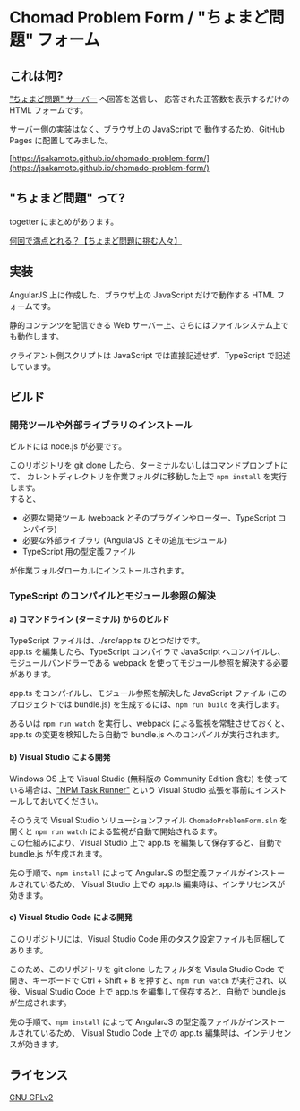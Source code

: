 # Chomad Problem Form / "ちょまど問題" フォーム

## これは何?

["ちょまど問題" サーバー](https://chomado-problem-server.azurewebsites.net/)
へ回答を送信し、 応答された正答数を表示するだけの HTML フォームです。

サーバー側の実装はなく、ブラウザ上の JavaScript で 動作するため、GitHub Pages に配置してみました。

[https://jsakamoto.github.io/chomado-problem-form/](https://jsakamoto.github.io/chomado-problem-form/)

## "ちょまど問題" って?

togetter にまとめがあります。

[何回で満点とれる？【ちょまど問題に挑む人々】](http://togetter.com/li/682030)

## 実装

AngularJS 上に作成した、ブラウザ上の JavaScript だけで動作する HTML フォームです。

静的コンテンツを配信できる Web サーバー上、さらにはファイルシステム上でも動作します。

クライアント側スクリプトは JavaScript では直接記述せず、TypeScript で記述しています。

## ビルド

### 開発ツールや外部ライブラリのインストール

ビルドには node.js が必要です。

このリポジトリを git clone したら、ターミナルないしはコマンドプロンプトにて、
カレントディレクトリを作業フォルダに移動した上で ```npm install``` を実行します。  
すると、

- 必要な開発ツール (webpack とそのプラグインやローダー、TypeScript コンパイラ) 
- 必要な外部ライブラリ (AngularJS とその追加モジュール)
- TypeScript 用の型定義ファイル

が作業フォルダローカルにインストールされます。

### TypeScript のコンパイルとモジュール参照の解決

#### a) コマンドライン (ターミナル) からのビルド

TypeScript ファイルは、./src/app.ts ひとつだけです。  
app.ts を編集したら、TypeScript コンパイラで JavaScript へコンパイルし、モジュールバンドラーである webpack を使ってモジュール参照を解決する必要があります。

app.ts をコンパイルし、モジュール参照を解決した JavaScript ファイル (このプロジェクトでは bundle.js) を生成するには、`npm run build` を実行します。

あるいは `npm run watch` を実行し、webpack による監視を常駐させておくと、
app.ts の変更を検知したら自動で bundle.js へのコンパイルが実行されます。

#### b) Visual Studio による開発

Windows OS 上で Visual Studio (無料版の Community Edition 含む) を使っている場合は、["NPM Task Runner"](https://marketplace.visualstudio.com/items?itemName=MadsKristensen.NPMTaskRunner) という Visual Studio 拡張を事前にインストールしておいてください。

そのうえで Visual Studio ソリューションファイル `ChomadoProblemForm.sln` を開くと `npm run watch` による監視が自動で開始されるます。  
この仕組みにより、Visual Studio 上で app.ts を編集して保存すると、自動で bundle.js が生成されます。

先の手順で、`npm install` によって AngularJS の型定義ファイルがインストールされているため、
Visual Studio 上での app.ts 編集時は、インテリセンスが効きます。

#### c) Visual Studio Code による開発

このリポジトリには、Visual Studio Code 用のタスク設定ファイルも同梱してあります。

このため、このリポジトリを git clone したフォルダを Visula Studio Code で開き、キーボードで Ctrl + Shift + B を押すと、`npm run watch` が実行され、以後、Visual Studio Code 上で app.ts を編集して保存すると、自動で bundle.js が生成されます。

先の手順で、`npm install` によって AngularJS の型定義ファイルがインストールされているため、
Visual Studio Code 上での app.ts 編集時は、インテリセンスが効きます。

## ライセンス

[GNU GPLv2](LICENSE)